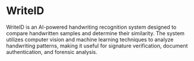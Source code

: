 # WriteID
WriteID is an AI-powered handwriting recognition system designed to compare handwritten samples and determine their similarity. The system utilizes computer vision and machine learning techniques to analyze handwriting patterns, making it useful for signature verification, document authentication, and forensic analysis.
